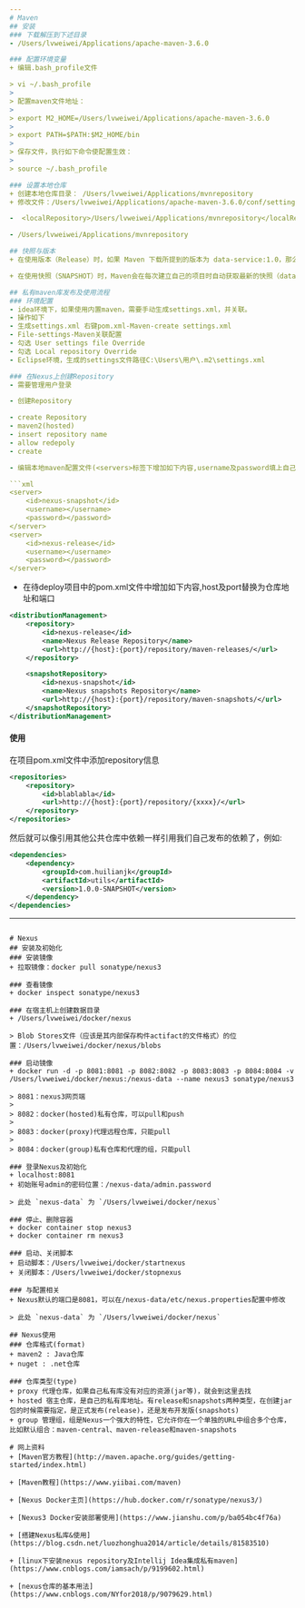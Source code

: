 ```yaml
---
# Maven
## 安装
### 下载解压到下述目录
- /Users/lvweiwei/Applications/apache-maven-3.6.0

### 配置环境变量
+ 编辑.bash_profile文件

> vi ~/.bash_profile
> 
> 配置maven文件地址：
> 
> export M2_HOME=/Users/lvweiwei/Applications/apache-maven-3.6.0
> 
> export PATH=$PATH:$M2_HOME/bin
> 
> 保存文件，执行如下命令使配置生效：
> 
> source ~/.bash_profile

### 设置本地仓库
+ 创建本地仓库目录： /Users/lvweiwei/Applications/mvnrepository
+ 修改文件：/Users/lvweiwei/Applications/apache-maven-3.6.0/conf/settings.xml

-  <localRepository>/Users/lvweiwei/Applications/mvnrepository</localRepository>

- /Users/lvweiwei/Applications/mvnrepository

## 快照与版本
+ 在使用版本（Release）时，如果 Maven 下载所提到的版本为 data-service:1.0，那么它永远不会尝试在库中下载已经更新的版本1.0。要下载更新的代码，data-service的版本必须要升级到1.1

+ 在使用快照（SNAPSHOT）时，Maven会在每次建立自己的项目时自动获取最新的快照（data-service:1.0-SNAPSHOT

## 私有maven库发布及使用流程
### 环境配置
- idea环境下，如果使用内置maven，需要手动生成settings.xml，并关联。
- 操作如下
- 生成settings.xml 右键pom.xml-Maven-create settings.xml
- File-settings-Maven关联配置
- 勾选 User settings file Override
- 勾选 Local repository Override
- Eclipse环境，生成的settings文件路径C:\Users\用户\.m2\settings.xml

### 在Nexus上创建Repository
- 需要管理用户登录

- 创建Repository

- create Repository 
- maven2(hosted) 
- insert repository name
- allow redepoly
- create

- 编辑本地maven配置文件(<servers>标签下增加如下内容,username及password填上自己的用户名密码即可)

```xml
<server>
	<id>nexus-snapshot</id>
	<username></username>
	<password></password>
</server>
<server>
	<id>nexus-release</id>
	<username></username>
	<password></password>
</server>
```

- 在待deploy项目中的pom.xml文件中增加如下内容,host及port替换为仓库地址和端口

```xml
<distributionManagement>
	<repository>
		<id>nexus-release</id>
		<name>Nexus Release Repository</name>
		<url>http://{host}:{port}/repository/maven-releases/</url>
	</repository>

	<snapshotRepository>
		<id>nexus-snapshot</id>
		<name>Nexus snapshots Repository</name>
		<url>http://{host}:{port}/repository/maven-snapshots/</url>
	</snapshotRepository>
</distributionManagement>
```

#### 使用

在项目pom.xml文件中添加repository信息

```xml
<repositories>
	<repository>
		<id>blablabla</id>
		<url>http://{host}:{port}/repository/{xxxx}/</url>
	</repository>
</repositories>
```

然后就可以像引用其他公共仓库中依赖一样引用我们自己发布的依赖了，例如:

```xml
<dependencies>	
	<dependency>
		<groupId>com.huilianjk</groupId>
		<artifactId>utils</artifactId>
		<version>1.0.0-SNAPSHOT</version>
	</dependency>
</dependencies>
```

---
```

# Nexus
## 安装及初始化
### 安装镜像
+ 拉取镜像：docker pull sonatype/nexus3

### 查看镜像
+ docker inspect sonatype/nexus3

### 在宿主机上创建数据目录
+ /Users/lvweiwei/docker/nexus

> Blob Stores文件（应该是其内部保存构件actifact的文件格式）的位置：/Users/lvweiwei/docker/nexus/blobs

### 启动镜像
+ docker run -d -p 8081:8081 -p 8082:8082 -p 8083:8083 -p 8084:8084 -v /Users/lvweiwei/docker/nexus:/nexus-data --name nexus3 sonatype/nexus3 

> 8081：nexus3网页端
> 
> 8082：docker(hosted)私有仓库，可以pull和push
> 
> 8083：docker(proxy)代理远程仓库，只能pull
>
> 8084：docker(group)私有仓库和代理的组，只能pull

### 登录Nexus及初始化
+ localhost:8081
+ 初始账号admin的密码位置：/nexus-data/admin.password

> 此处 `nexus-data` 为 `/Users/lvweiwei/docker/nexus`

### 停止、删除容器
+ docker container stop nexus3
+ docker container rm nexus3

### 启动、关闭脚本
+ 启动脚本：/Users/lvweiwei/docker/startnexus
+ 关闭脚本：/Users/lvweiwei/docker/stopnexus

### 与配置相关
+ Nexus默认的端口是8081，可以在/nexus-data/etc/nexus.properties配置中修改

> 此处 `nexus-data` 为 `/Users/lvweiwei/docker/nexus`

## Nexus使用
### 仓库格式(format)
+ maven2 : Java仓库
+ nuget : .net仓库

### 仓库类型(type)
+ proxy 代理仓库，如果自己私有库没有对应的资源(jar等)，就会到这里去找
+ hosted 宿主仓库，是自己的私有库地址。有release和snapshots两种类型，在创建jar包的时候需要指定，是正式发布(release)，还是发布开发版(snapshots)
+ group 管理组，组是Nexus一个强大的特性，它允许你在一个单独的URL中组合多个仓库，比如默认组合：maven-central、maven-release和maven-snapshots

# 网上资料
+ [Maven官方教程](http://maven.apache.org/guides/getting-started/index.html)

+ [Maven教程](https://www.yiibai.com/maven)

+ [Nexus Docker主页](https://hub.docker.com/r/sonatype/nexus3/)

+ [Nexus3 Docker安装部署使用](https://www.jianshu.com/p/ba054bc4f76a)

+ [搭建Nexus私库&使用](https://blog.csdn.net/luozhonghua2014/article/details/81583510)

+ [linux下安装nexus repository及Intellij Idea集成私有maven](https://www.cnblogs.com/iamsach/p/9199602.html)

+ [nexus仓库的基本用法](https://www.cnblogs.com/NYfor2018/p/9079629.html)